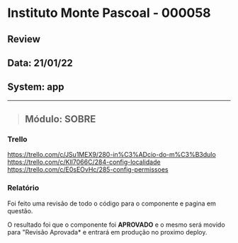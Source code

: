 # Instituto Monte Pascoal - 000058

## **Review**
## Data: 21/01/22
## System: app

***

> ## Módulo: SOBRE 

### Trello
https://trello.com/c/JSu1MEX9/280-in%C3%ADcio-do-m%C3%B3dulo  
https://trello.com/c/KlI7066C/284-config-localidade  
https://trello.com/c/E0sEOvHc/285-config-permissoes  

### Relatório  
Foi feito uma revisão de todo o código para o componente e pagina em questão.  

O resultado foi que o componente foi **APROVADO** e o mesmo será movido para "Revisão Aprovada* e entrará em produção no proximo deploy.  

<!-- O resultado foi que a revisão foi **REPROVADA**, sendo necessário alguns ajustes para conclusão.

Segue a lista dos ajustes necessários:

- **Edição**
  - Busca CNPJ
    - Preencher o endereço
    - Preencher os telefones
    - Preencher o email
  - Colocar * no campo wpp (pois é obrigatório)
  - Campo
- **Cadastrar**
  - Busca CNPJ
    - Preencher o endereço
    - Preencher os telefones
    - Preencher o email
  - Colocar * no campo wpp (pois é obrigatório) -->